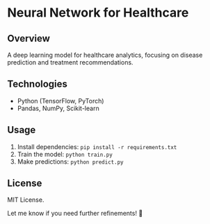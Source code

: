 # Neural Network for Healthcare  

## Overview  
A deep learning model for healthcare analytics, focusing on disease prediction and treatment recommendations.  

## Technologies  
- Python (TensorFlow, PyTorch)  
- Pandas, NumPy, Scikit-learn  

## Usage  
1. Install dependencies: `pip install -r requirements.txt`  
2. Train the model: `python train.py`  
3. Make predictions: `python predict.py`  

## License  
MIT License.  

Let me know if you need further refinements! 🚀
